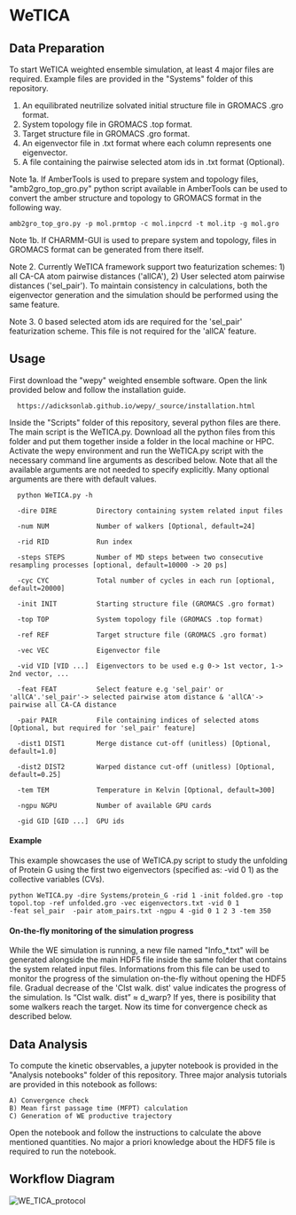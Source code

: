# WeTICA


## Data Preparation

To start WeTICA weighted ensemble simulation, at least 4 major files are required. Example files are provided in the "Systems" folder of this repository.

1) An equilibrated neutrilize solvated initial structure file in GROMACS .gro format.
2) System topology file in GROMACS .top format.
3) Target structure file in GROMACS .gro format.
4) An eigenvector file in .txt format where each column represents one eigenvector.
5) A file containing the pairwise selected atom ids in .txt format (Optional).

Note 1a. If AmberTools is used to prepare system and topology files, "amb2gro_top_gro.py" python script available in AmberTools can be used to convert the amber structure and topology to GROMACS format in the following way.

    amb2gro_top_gro.py -p mol.prmtop -c mol.inpcrd -t mol.itp -g mol.gro

Note 1b. If CHARMM-GUI is used to prepare system and topology, files in GROMACS format can be generated from there itself.

Note 2. Currently WeTICA framework support two featurization schemes: 1) all CA-CA atom pairwise distances ('allCA'), 2) User selected atom pairwise distances ('sel_pair'). To maintain consistency in calculations, both the eigenvector generation and the simulation should be performed using the same feature.

Note 3. 0 based selected atom ids are required for the 'sel_pair' featurization scheme. This file is not required for the 'allCA' feature.





## Usage

First download the "wepy" weighted ensemble software. Open the link provided below and follow the installation guide.

      https://adicksonlab.github.io/wepy/_source/installation.html

Inside the "Scripts" folder of this repository, several python files are there. The main script is the WeTICA.py. Download all the python files from this folder and put them together inside a folder in the local machine or HPC. Activate the wepy environment and run the WeTICA.py script with the necessary command line arguments as described below. Note that all the available arguments are not needed to specify explicitly. Many optional arguments are there with default values. 

      python WeTICA.py -h
  
      -dire DIRE          Directory containing system related input files
  
      -num NUM            Number of walkers [Optional, default=24]
  
      -rid RID            Run index
  
      -steps STEPS        Number of MD steps between two consecutive resampling processes [optional, default=10000 -> 20 ps]
  
      -cyc CYC            Total number of cycles in each run [optional, default=20000]
  
      -init INIT          Starting structure file (GROMACS .gro format)
  
      -top TOP            System topology file (GROMACS .top format)
  
      -ref REF            Target structure file (GROMACS .gro format)
  
      -vec VEC            Eigenvector file
  
      -vid VID [VID ...]  Eigenvectors to be used e.g 0-> 1st vector, 1-> 2nd vector, ...
  
      -feat FEAT          Select feature e.g 'sel_pair' or 'allCA'.'sel_pair'-> selected pairwise atom distance & 'allCA'-> pairwise all CA-CA distance
  
      -pair PAIR          File containing indices of selected atoms [Optional, but required for 'sel_pair' feature]
  
      -dist1 DIST1        Merge distance cut-off (unitless) [Optional, default=1.0]
  
      -dist2 DIST2        Warped distance cut-off (unitless) [Optional, default=0.25]
  
      -tem TEM            Temperature in Kelvin [Optional, default=300]
  
      -ngpu NGPU          Number of available GPU cards
  
      -gid GID [GID ...]  GPU ids

#### Example

This example showcases the use of WeTICA.py script to study the unfolding of Protein G using the first two eigenvectors (specified as: -vid 0 1) as the collective variables (CVs).

    python WeTICA.py -dire Systems/protein_G -rid 1 -init folded.gro -top topol.top -ref unfolded.gro -vec eigenvectors.txt -vid 0 1
    -feat sel_pair  -pair atom_pairs.txt -ngpu 4 -gid 0 1 2 3 -tem 350

#### On-the-fly monitoring of the simulation progress

While the WE simulation is running, a new file named "Info_*.txt" will be generated alongside the main HDF5 file inside the same folder that contains the system related input files. Informations from this file can be used to monitor the progress of the simulation on-the-fly without opening the HDF5 file. Gradual decrease of the 'Clst walk. dist' value indicates the progress of the simulation. Is “Clst walk. dist” ≈ d_warp? 
If yes, there is posibility that some walkers reach the target. Now its time for convergence check as described below.



## Data Analysis

To compute the kinetic observables, a jupyter notebook is provided in the "Analysis notebooks" folder of this repository. Three major analysis tutorials are provided in this notebook as follows:

    A) Convergence check
    B) Mean first passage time (MFPT) calculation
    C) Generation of WE productive trajectory

Open the notebook and follow the instructions to calculate the above mentioned quantities. No major a priori knowledge about the HDF5 file is required to run the notebook.


## Workflow Diagram


![WE_TICA_protocol](https://github.com/user-attachments/assets/957b9f96-f7b9-4e7b-b60e-6335cc05b2b0)

